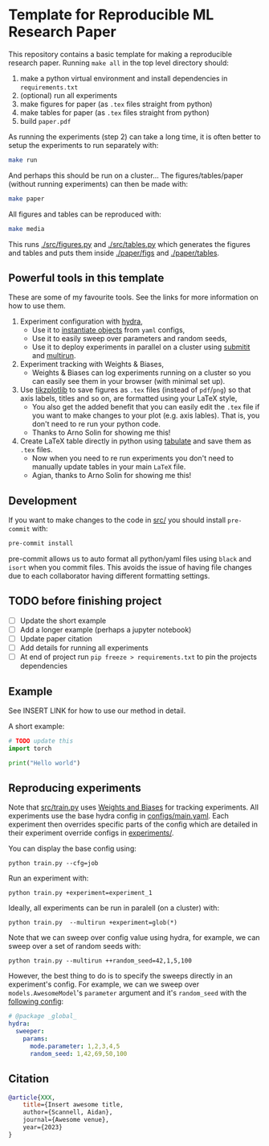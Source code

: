 # Template for Reproducible ML Research Paper
This repository contains a basic template for making a reproducible research paper.
Running `make all` in the top level directory should:
1. make a python virtual environment and install dependencies in `requirements.txt`
2. (optional) run all experiments
3. make figures for paper (as `.tex` files straight from python)
4. make tables for paper (as `.tex` files straight from python)
4. build `paper.pdf`

As running the experiments (step 2) can take a long time, it is often better to setup the experiments to run separately with:
```sh
make run
```
And perhaps this should be run on a cluster...
The figures/tables/paper (without running experiments) can then be made with:
```sh
make paper
```
All figures and tables can be reproduced with:
```sh
make media
```
This runs [./src/figures.py](./src/figures.py) and [./src/tables.py](./src/tables.py) which generates the figures and tables and puts them inside 
[./paper/figs](./paper/fig) and [./paper/tables](./paper/tables).

## Powerful tools in this template
These are some of my favourite tools. See the links for more information on how to use them.
1. Experiment configuration with [hydra](https://hydra.cc/),
    - Use it to [instantiate objects](https://hydra.cc/docs/advanced/instantiate_objects/overview/) from `yaml` configs,
    - Use it to easily sweep over parameters and random seeds,
    - Use it to deploy experiments in parallel on a cluster using [submitit](https://hydra.cc/docs/plugins/submitit_launcher/) and [multirun](https://hydra.cc/docs/intro/#multirun).
2. Experiment tracking with Weights & Biases,
    - Weights & Biases can log experiments running on a cluster so you can easily see them in your browser (with minimal set up).
3. Use [tikzplotlib](https://github.com/nschloe/tikzplotlib) to save figures as `.tex` files (instead of `pdf`/`png`) so that axis labels, titles and so on, are formatted using your LaTeX style,
    - You also get the added benefit that you can easily edit the `.tex` file if you want to make changes to your plot (e.g. axis lables).
    That is, you don't need to re run your python code.
    - Thanks to Arno Solin for showing me this!
4. Create LaTeX table directly in python using [tabulate](https://github.com/astanin/python-tabulate) and save them as `.tex` files.
    - Now when you need to re run experiments you don't need to manually update tables in your main `LaTeX` file.
    - Agian, thanks to Arno Solin for showing me this!

## Development
If you want to make changes to the code in [src/](.src/) you should install `pre-commit` with:
```sh
pre-commit install
```
pre-commit allows us to auto format all python/yaml files using `black` and `isort` when you commit files.
This avoids the issue of having file changes due to each collaborator having different formatting  settings.


## TODO before finishing project
- [ ] Update the short example
- [ ] Add a longer example (perhaps a jupyter notebook)
- [ ] Update paper citation
- [ ] Add details for running all experiments
- [ ] At end of project run `pip freeze > requirements.txt` to pin the projects dependencies

## Example
See INSERT LINK for how to use our method in detail.

A short example:
```python
# TODO update this
import torch

print("Hello world")
```

## Reproducing experiments
Note that [src/train.py](src/train.py) uses [Weights and Biases](https://wandb.ai/site) for tracking experiments.
All experiments use the base hydra config in [configs/main.yaml](configs/main.yaml).
Each experiment then overrides specific parts of the config which are detailed in their experiment override configs in [experiments/](configs/experiment/).

You can display the base config using:
``` shell
python train.py --cfg=job
```
Run an experiment with:
``` shell
python train.py +experiment=experiment_1
```
Ideally, all experiments can be run in paralell (on a cluster) with:
``` shell
python train.py  --multirun +experiment=glob(*)
```
Note that we can sweep over config value using hydra, for example, we can sweep over a set of random seeds with:
``` shell
python train.py --multirun ++random_seed=42,1,5,100
```
However, the best thing to do is to specify the sweeps directly in an experiment's config.
For example, we can we sweep over `models.AwesomeModel`'s `parameter` argument and it's `random_seed` with the [following config](./configs/experiment/sweep_over_models_parameter_and_seed.yaml):
``` yaml
# @package _global_
hydra:
  sweeper:
    params:
      mode.parameter: 1,2,3,4,5
      random_seed: 1,42,69,50,100
```


## Citation
```bibtex
@article{XXX,
    title={Insert awesome title,
    author={Scannell, Aidan},
    journal={Awesome venue},
    year={2023}
}
```
